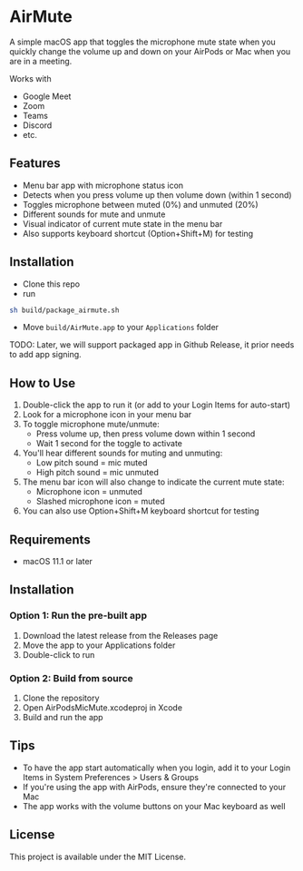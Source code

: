 # AirMute

A simple macOS app that toggles the microphone mute state when you quickly change the volume up and down on your AirPods or Mac when you are in a meeting.

Works with
- Google Meet
- Zoom
- Teams
- Discord
- etc.

## Features

- Menu bar app with microphone status icon
- Detects when you press volume up then volume down (within 1 second)
- Toggles microphone between muted (0%) and unmuted (20%)
- Different sounds for mute and unmute
- Visual indicator of current mute state in the menu bar
- Also supports keyboard shortcut (Option+Shift+M) for testing

## Installation
- Clone this repo
- run 
```bash
sh build/package_airmute.sh
```
- Move `build/AirMute.app` to your `Applications` folder

TODO:
Later, we will support packaged app in Github Release, it prior needs to add app signing.

## How to Use

1. Double-click the app to run it (or add to your Login Items for auto-start)
2. Look for a microphone icon in your menu bar
3. To toggle microphone mute/unmute:
   - Press volume up, then press volume down within 1 second
   - Wait 1 second for the toggle to activate
4. You'll hear different sounds for muting and unmuting:
   - Low pitch sound = mic muted
   - High pitch sound = mic unmuted
5. The menu bar icon will also change to indicate the current mute state:
   - Microphone icon = unmuted
   - Slashed microphone icon = muted
6. You can also use Option+Shift+M keyboard shortcut for testing

## Requirements

- macOS 11.1 or later

## Installation

### Option 1: Run the pre-built app
1. Download the latest release from the Releases page
2. Move the app to your Applications folder
3. Double-click to run

### Option 2: Build from source
1. Clone the repository
2. Open AirPodsMicMute.xcodeproj in Xcode
3. Build and run the app

## Tips
- To have the app start automatically when you login, add it to your Login Items in System Preferences > Users & Groups
- If you're using the app with AirPods, ensure they're connected to your Mac
- The app works with the volume buttons on your Mac keyboard as well

## License

This project is available under the MIT License.